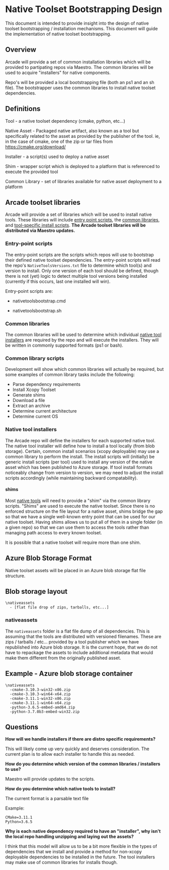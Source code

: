 # Native Toolset Bootstrapping Design

This document is intended to provide insight into the design of native toolset bootstrapping / installation mechanisms.  This document will guide the implementation of native toolset bootstrapping.

## Overview

Arcade will provide a set of common installation libraries which will be provided to partipating repos via Maestro.  The common libraries will be used to acquire "installers" for native components.

Repo's will be provided a local bootstrapping file (both an ps1 and an sh file).  The bootstrapper uses the common libraries to install native toolset dependencies.

## Definitions

Tool - a native toolset dependency (cmake, python, etc...)

Native Asset - Packaged native artifact, also known as a tool but specifically related to the asset as provided by the publisher of the tool.  ie, in the case of cmake, one of the zip or tar files from https://cmake.org/download/

Installer - a script(s) used to deploy a native asset

Shim - wrapper script which is deployed to a platform that is referenced to execute the provided tool

Common Library - set of libraries available for native asset deployment to a platform

## Arcade toolset libraries

Arcade will provide a set of libraries which will be used to install native tools.  These libraries will include [entry point scripts](#entry-point-scripts), the [common libraries](#common-library-scripts), and [tool-specific install scripts](#native-tool-installers). **The Arcade toolset libraries will be distributed via Maestro updates.**

### Entry-point scripts

The entry-point scripts are the scripts which repos will use to bootstrap their defined native toolset dependencies.  The entry-point scripts will read the repo's `NativeToolsVersions.txt` file to determine which tool(s) and version to install.  Only one version of each tool should be defined, though there is not (yet) logic to detect multiple tool versions being installed (currently if this occurs, last one installed will win).

Entry-point scripts are:

- nativetoolsbootstrap.cmd

- nativetoolsbootstrap.sh

### Common libraries

The common libraries will be used to determine which individual [native tool installers](#native-tool-installers) are required by the repo and will execute the installers.  They will be written in commonly supported formats (ps1 or bash).

### Common library scripts

Development will show which common libraries will actually be required, but some examples of common library tasks include the following:

- Parse dependency requirements
- Install Xcopy Toolset
- Generate shims
- Download a file
- Extract an archive
- Determine current architecture
- Determine current OS

### Native tool installers

The Arcade repo will define the installers for each supported native tool.  The native tool installer will define how to install a tool locally (from blob storage).  Certain, common install scenarios (xcopy deployable) may use a common library to perform the install.  The install scripts will (initially) be generic install scripts (per tool) used to install any version of the native asset which has been published to Azure storage.  If tool install formats noticeably change from version to version, we may need to adjust the install scripts accordingly (while maintaining backward compatability).

#### shims

Most [native tools](#native-tools-installers) will need to provide a "shim" via the common library scripts.  "Shims" are used to execute the native toolset.  Since there is no enforced structure on the file layout for a native asset, shims bridge the gap so that we have a single well-known entry point that can be used for our native toolset.  Having shims allows us to put all of them in a single folder (in a given repo) so that we can use them to access the tools rather than managing path access to every known toolset.

It is possible that a native toolset will require more than one shim.

## Azure Blob Storage Format

Native toolset assets will be placed in an Azure blob storage flat file structure.

## Blob storage layout

```Text
\nativeassets
  - [flat file drop of zips, tarballs, etc...]
```

### nativeassets

The `nativeassets` folder is a flat file dump of all dependencies.  This is assuming that the tools are distributed with versioned filenames.  These are zips / tarballs / etc... provided by a tool publisher which we have republished into Azure blob storage. It is the current hope, that we do not have to repackage the assets to include additional metadata that would make them different from the originally published asset.

## Example - Azure blob storage container

```Text
\nativeassets
  -cmake-3.10.3-win32-x86.zip
  -cmake-3.10.3-win64-x64.zip
  -cmake-3.11.1-win32-x86.zip
  -cmake-3.11.1-win64-x64.zip
  -python-3.6.5-embed-amd64.zip
  -python-3.7.0b3-embed-win32.zip
```

## Questions

**How will we handle installers if there are distro specific requirements?**

This will likely come up very quickly and deserves consideration.  The current plan is to allow each installer to handle this as needed.

**How do you determine which version of the common libraries / installers to use?**

Maestro will provide updates to the scripts.

**How do you determine which native tools to install?**

The current format is a parsable text file

Example:

```Text
CMake=3.11.1
Python=3.6.5
```

**Why is each native dependency required to have an "installer", why isn't the local repo handling unzipping and laying out the assets?**

I think that this model will allow us to be a bit more flexible in the types of dependencies that we install and provide a method for non-xcopy deployable dependencies to be installed in the future.  The tool installers may make use of common libraries for installs though.
